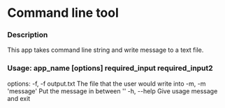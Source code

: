 # Command line tool

### Description 

This app takes command line string and write message to a text file.

### Usage: app_name [options] required_input required_input2
  options:
    -f, -f output.txt     The file that the user would write into
    -m, -m 'message'     Put the message in between ''
    -h, --help     Give usage message and exit
    
